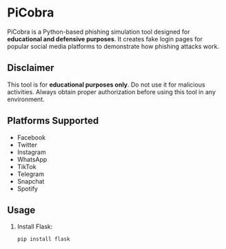# PiCobra

PiCobra is a Python-based phishing simulation tool designed for **educational and defensive purposes**. It creates fake login pages for popular social media platforms to demonstrate how phishing attacks work.

## Disclaimer
This tool is for **educational purposes only**. Do not use it for malicious activities. Always obtain proper authorization before using this tool in any environment.

## Platforms Supported
- Facebook
- Twitter
- Instagram
- WhatsApp
- TikTok
- Telegram
- Snapchat
- Spotify

## Usage
1. Install Flask:
   ```bash
   pip install flask
